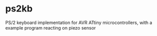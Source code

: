 ps2kb
=====

PS/2 keyboard implementation for AVR ATtiny microcontrollers, with a example program reacting on piezo sensor
